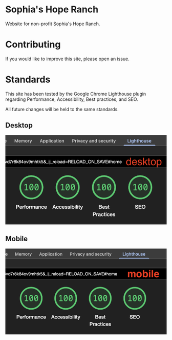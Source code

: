 # Sophia's Hope Ranch

Website for non-profit Sophia's Hope Ranch.

# Contributing

If you would like to improve this site, please open an issue.

# Standards

This site has been tested by the Google Chrome Lighthouse plugin regarding Performance, Accessibility, Best practices,
and SEO.

All future changes will be held to the same standards.

## Desktop

![desktop.png](github-assets/desktop.png)

## Mobile

![mobile.png](github-assets/mobile.png)
